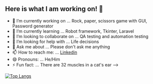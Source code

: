 ## Here is what I am working on! 👋

- 🔭 I’m currently working on ... Rock, paper, scissors game with GUI, Password generator
- 🌱 I’m currently learning ... Robot framework, Tkinter, Laravel
- 👯 I’m looking to collaborate on ... QA testing and automation testing 
- 🤔 I’m looking for help with ... Life decisions
- 💬 Ask me about ... Please don't ask me anything
- 📫 How to reach me: ... [Linkedin](https://www.linkedin.com/in/milan-grujicic-20ba05110/)
- 😄 Pronouns: ... He/Him
- ⚡ Fun fact: ... There are 32 muscles in a cat's ear
-->

[![Top Langs](https://github-readme-stats.vercel.app/api/top-langs/?username=anuraghazra&layout=compact)](https://github.com/anuraghazra/github-readme-stats)
